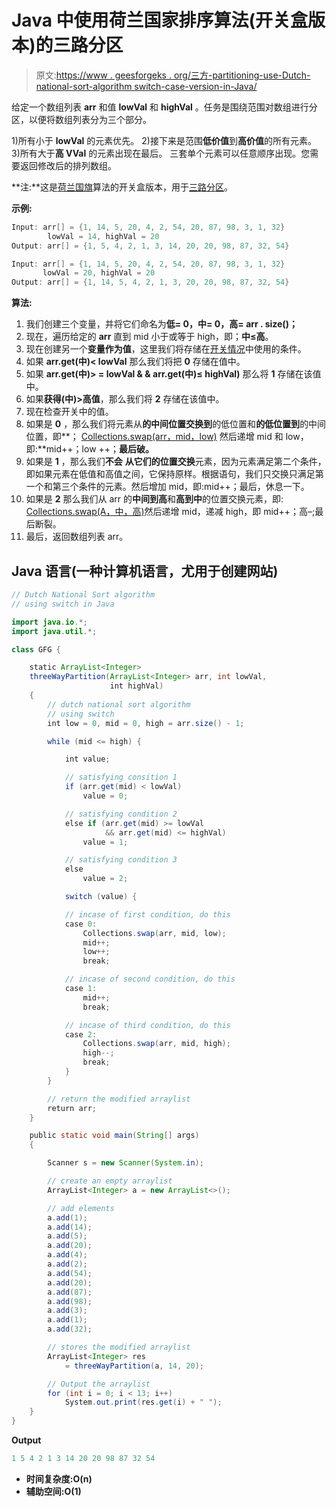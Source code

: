 # Java 中使用荷兰国家排序算法(开关盒版本)的三路分区

> 原文:[https://www . geesforgeks . org/三方-partitioning-use-Dutch-national-sort-algorithm switch-case-version-in-Java/](https://www.geeksforgeeks.org/three-way-partioning-using-dutch-national-sort-algorithmswitch-case-version-in-java/)

给定一个数组列表 **arr** 和值 **lowVal** 和 **highVal** 。任务是围绕范围对数组进行分区，以便将数组列表分为三个部分。

1)所有小于 **lowVal** 的元素优先。
2)接下来是范围**低价值**到**高价值**的所有元素。
3)所有大于**高 VVal** 的元素出现在最后。
三套单个元素可以任意顺序出现。您需要返回修改后的排列数组。

**注:**这是[荷兰国旗](https://www.geeksforgeeks.org/3-way-quicksort-dutch-national-flag/)算法的开关盒版本，用于[三路分区](https://www.geeksforgeeks.org/three-way-partitioning-of-an-array-around-a-given-range/)。

**示例:**

```java
Input: arr[] = {1, 14, 5, 20, 4, 2, 54, 20, 87, 98, 3, 1, 32}  
        lowVal = 14, highVal = 20
Output: arr[] = {1, 5, 4, 2, 1, 3, 14, 20, 20, 98, 87, 32, 54}

Input: arr[] = {1, 14, 5, 20, 4, 2, 54, 20, 87, 98, 3, 1, 32}  
       lowVal = 20, highVal = 20       
Output: arr[] = {1, 14, 5, 4, 2, 1, 3, 20, 20, 98, 87, 32, 54} 
```

**算法:**

1.  我们创建三个变量，并将它们命名为**低= 0，中= 0，高= arr . size()；**
2.  现在，遍历给定的 **arr** 直到 mid 小于或等于 high，即；**中≤高**。
3.  现在创建另一个**变量作为值**，这里我们将存储在[开关情况](https://www.google.com/url?client=internal-element-cse&cx=009682134359037907028:tj6eafkv_be&q=https://www.geeksforgeeks.org/switch-statement-in-java/&sa=U&ved=2ahUKEwiy5fG02PfsAhXtyDgGHZOmB5cQFjAAegQIABAC&usg=AOvVaw0WOBi_JDBou2QWYBJaKTDG)中使用的条件。
4.  如果 **arr.get(中)< lowVal** 那么我们将把 **0** 存储在值中。
5.  如果 **arr.get(中)> = lowVal & & arr.get(中)≤ highVal)** 那么将 **1** 存储在该值中。
6.  如果**获得(中)>高值**，那么我们将 **2** 存储在该值中。
7.  现在检查开关中的值。
8.  如果是 **0** ，那么我们将元素从**的中间位置交换到**的低位置和**的低位置到**的中间位置，即**； [Collections.swap(arr，mid，low)](https://www.google.com/url?client=internal-element-cse&cx=009682134359037907028:tj6eafkv_be&q=https://www.geeksforgeeks.org/collections-swap-method-in-java-with-examples/&sa=U&ved=2ahUKEwij2uGA2PfsAhXWzzgGHTbNA10QFjAAegQIABAC&usg=AOvVaw08pvvcX7PlKEnLVmarOPk_) 然后递增 mid 和 low，即:**mid++；low ++；**最后破。**
9.  如果是 **1** ，那么我们**不会** **从它们的位置交换**元素，因为元素满足第二个条件，即如果元素在低值和高值之间，它保持原样。根据语句，我们只交换只满足第一个和第三个条件的元素。然后增加 mid，即:mid++；最后，休息一下。
10.  如果是 **2** 那么我们从 arr 的**中间到高**和**高到中**的位置交换元素，即: [Collections.swap(A，中，高)](https://www.google.com/url?client=internal-element-cse&cx=009682134359037907028:tj6eafkv_be&q=https://www.geeksforgeeks.org/collections-swap-method-in-java-with-examples/&sa=U&ved=2ahUKEwij2uGA2PfsAhXWzzgGHTbNA10QFjAAegQIABAC&usg=AOvVaw08pvvcX7PlKEnLVmarOPk_)然后递增 mid，递减 high，即 mid++；高–;最后断裂。
11.  最后，返回数组列表 arr。

## Java 语言(一种计算机语言，尤用于创建网站)

```java
// Dutch National Sort algorithm
// using switch in Java

import java.io.*;
import java.util.*;

class GFG {

    static ArrayList<Integer>
    threeWayPartition(ArrayList<Integer> arr, int lowVal,
                      int highVal)
    {
        // dutch national sort algorithm
        // using switch
        int low = 0, mid = 0, high = arr.size() - 1;

        while (mid <= high) {

            int value;

            // satisfying consition 1
            if (arr.get(mid) < lowVal)
                value = 0;

            // satisfying condition 2
            else if (arr.get(mid) >= lowVal
                     && arr.get(mid) <= highVal)
                value = 1;

            // satisfying condition 3
            else
                value = 2;

            switch (value) {

            // incase of first condition, do this
            case 0:
                Collections.swap(arr, mid, low);
                mid++;
                low++;
                break;

            // incase of second condition, do this
            case 1:
                mid++;
                break;

            // incase of third condition, do this
            case 2:
                Collections.swap(arr, mid, high);
                high--;
                break;
            }
        }

        // return the modified arraylist
        return arr;
    }

    public static void main(String[] args)
    {

        Scanner s = new Scanner(System.in);

        // create an empty arraylist
        ArrayList<Integer> a = new ArrayList<>();

        // add elements
        a.add(1);
        a.add(14);
        a.add(5);
        a.add(20);
        a.add(4);
        a.add(2);
        a.add(54);
        a.add(20);
        a.add(87);
        a.add(98);
        a.add(3);
        a.add(1);
        a.add(32);

        // stores the modified arraylist
        ArrayList<Integer> res
            = threeWayPartition(a, 14, 20);

        // Output the arraylist
        for (int i = 0; i < 13; i++)
            System.out.print(res.get(i) + " ");
    }
}
```

**Output**

```java
1 5 4 2 1 3 14 20 20 98 87 32 54 
```

*   **时间复杂度:O(n)**
*   **辅助空间:O(1)**